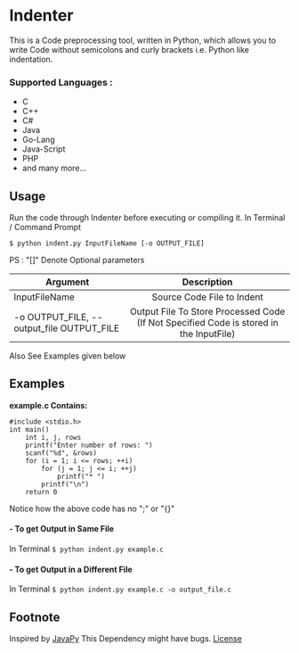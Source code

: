 # Indenter
This is a Code preprocessing tool, written in Python, which allows you to write Code without semicolons and curly brackets i.e. Python like indentation.

### Supported Languages :
- C
- C++
- C#
- Java
- Go-Lang
- Java-Script
- PHP
- and many more...


## Usage
Run the code through Indenter before executing or compiling it.
In Terminal / Command Prompt
```
$ python indent.py InputFileName [-o OUTPUT_FILE] 
```
PS : "[]" Denote Optional parameters 


| Argument  |  Description |
| ------------- |:-------------:|
| InputFileName | Source Code File to Indent |
| -o OUTPUT_FILE, --output_file OUTPUT_FILE | Output File To Store Processed Code (If Not Specified Code is stored in the InputFile) |

Also See Examples given below

## Examples

**example.c Contains:**
```
#include <stdio.h>
int main()
	int i, j, rows
	printf("Enter number of rows: ")
	scanf("%d", &rows)
	for (i = 1; i <= rows; ++i)
		for (j = 1; j <= i; ++j)
			printf("* ")
		printf("\n")
	return 0
```
Notice how the above code has no ";" or "{}"

#### - To get Output in Same File
In Terminal
```$ python indent.py example.c```

#### - To get Output in a Different File
In Terminal
```$ python indent.py example.c -o output_file.c```


## Footnote
Inspired by [JavaPy](https://github.com/raptor4694/JavaPy)
This Dependency might have bugs.
[License](LICENSE)